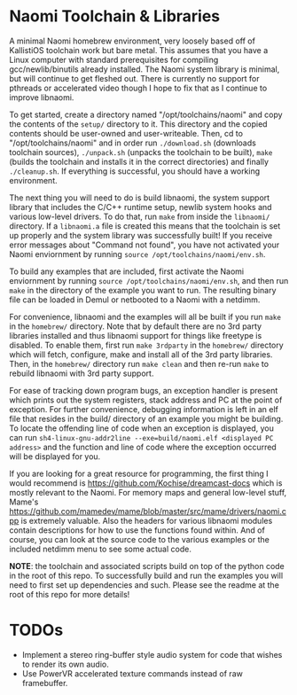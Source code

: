 Naomi Toolchain & Libraries
===========================

A minimal Naomi homebrew environment, very loosely based off of KallistiOS toolchain work but bare metal. This assumes that you have a Linux computer with standard prerequisites for compiling gcc/newlib/binutils already installed. The Naomi system library is minimal, but will continue to get fleshed out. There is currently no support for pthreads or accelerated video though I hope to fix that as I continue to improve libnaomi.

To get started, create a directory named "/opt/toolchains/naomi" and copy the contents of the `setup/` directory to it. This directory and the copied contents should be user-owned and user-writeable. Then, cd to "/opt/toolchains/naomi" and in order run `./download.sh` (downloads toolchain sources), `./unpack.sh` (unpacks the toolchain to be built), `make` (builds the toolchain and installs it in the correct directories) and finally `./cleanup.sh`. If everything is successful, you should have a working environment.

The next thing you will need to do is build libnaomi, the system support library that includes the C/C++ runtime setup, newlib system hooks and various low-level drivers. To do that, run `make` from inside the `libnaomi/` directory. If a `libnaomi.a` file is created this means that the toolchain is set up properly and the system library was successfully built! If you receive error messages about "Command not found", you have not activated your Naomi enviornment by running `source /opt/toolchains/naomi/env.sh`.

To build any examples that are included, first activate the Naomi enviornment by running `source /opt/toolchains/naomi/env.sh`, and then run `make` in the directory of the example you want to run. The resulting binary file can be loaded in Demul or netbooted to a Naomi with a netdimm.

For convenience, libnaomi and the examples will all be built if you run `make` in the `homebrew/` directory. Note that by default there are no 3rd party libraries installed and thus libnaomi support for things like freetype is disabled. To enable them, first run `make 3rdparty` in the `homebrew/` directory which will fetch, configure, make and install all of the 3rd party libraries. Then, in the `homebrew/` directory run `make clean` and then re-run `make` to rebuild libnaomi with 3rd party support.

For ease of tracking down program bugs, an exception handler is present which prints out the system registers, stack address and PC at the point of exception. For further convenience, debugging information is left in an elf file that resides in the build/ directory of an example you might be building. To locate the offending line of code when an exception is displayed, you can run `sh4-linux-gnu-addr2line --exe=build/naomi.elf <displayed PC address>` and the function and line of code where the exception occurred will be displayed for you.

If you are looking for a great resource for programming, the first thing I would recommend is https://github.com/Kochise/dreamcast-docs which is mostly relevant to the Naomi. For memory maps and general low-level stuff, Mame's https://github.com/mamedev/mame/blob/master/src/mame/drivers/naomi.cpp is extremely valuable. Also the headers for various libnaomi modules contain descriptions for how to use the functions found within. And of course, you can look at the source code to the various examples or the included netdimm menu to see some actual code.

**NOTE**: the toolchain and associated scripts build on top of the python code in the root of this repo. To successfully build and run the examples you will need to first set up dependencies and such. Please see the readme at the root of this repo for more details!

TODOs
=====
 - Implement a stereo ring-buffer style audio system for code that wishes to render its own audio.
 - Use PowerVR accelerated texture commands instead of raw framebuffer.
